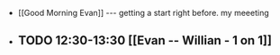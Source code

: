 - [[Good Morning Evan]] --- getting a start right before. my meeeting
- TODO 12:30-13:30 [[Evan -- Willian - 1 on 1]]
	-